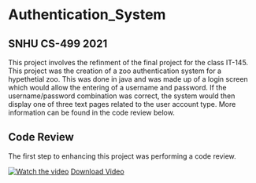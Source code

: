 ㅤ
# Authentication_System
## SNHU CS-499 2021

This project involves the refinment of the final project for the class IT-145. This project was the creation of a zoo authentication system for a hypethetial zoo. This was done in java and was made up of a login screen which would allow the entering of a username and password. If the username/password combination was correct, the system would then display one of three text pages related to the user account type.
More information can be found in the code review below. 

## Code Review

The first step to enhancing this project was performing a code review.


[![Watch the video](https://img.youtube.com/vi/2QkOakAuvMk/maxresdefault.jpg)](https://youtu.be/2QkOakAuvMk)
<a id="raw-url" href="https://media.githubusercontent.com/media/flywheel11/flywheel11.github.io/master/Zoo Authentication System Code Review.mp4">Download Video</a>


